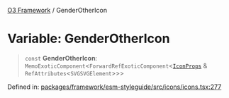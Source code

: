 [O3 Framework](../API.md) / GenderOtherIcon

# Variable: GenderOtherIcon

> `const` **GenderOtherIcon**: `MemoExoticComponent`\<`ForwardRefExoticComponent`\<[`IconProps`](../type-aliases/IconProps.md) & `RefAttributes`\<`SVGSVGElement`\>\>\>

Defined in: [packages/framework/esm-styleguide/src/icons/icons.tsx:277](https://github.com/its-kios09/openmrs-esm-core/blob/main/packages/framework/esm-styleguide/src/icons/icons.tsx#L277)
